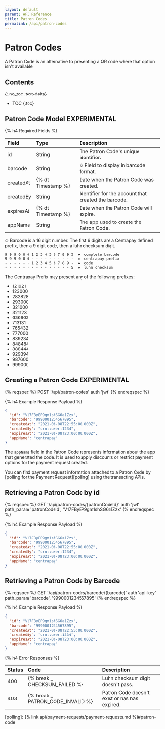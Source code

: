 ```yaml
---
layout: default
parent: API Reference
title: Patron Codes
permalink: /api/patron-codes
---
```


# Patron Codes

A Patron Code is an alternative to presenting a QR code where that option isn't available

## Contents
{:.no_toc .text-delta}

* TOC
{:toc}

## Patron Code Model **EXPERIMENTAL**

{% h4 Required Fields %}

| Field       | Type               | Description                                          |
|:------------|:-------------------|:-----------------------------------------------------|
| id          | String             | The Patron Code's unique identifier.                 |
| barcode     | String             | ✩ Field to display in barcode format.                |
| createdAt   | {% dt Timestamp %} | Date when the Patron Code was created.               |
| createdBy   | String             | Identifier for the account that created the barcode. |
| expiresAt   | {% dt Timestamp %} | Date when the Patron Code will expire.               |
| appName     | String             | The app used to create the Patron Code.              |

✩ Barcode is a 16 digit number. The first 6 digits are a Centrapay defined prefix, then a 9 digit
code, then a luhn checksum digit.

```
9 9 9 0 0 0 1 2 3 4 5 6 7 8 9 5  ❖  complete barcode
9 9 9 0 0 0 - - - - - - - - - -  ❖  centrapay prefix
- - - - - - 1 2 3 4 5 6 7 8 9 -  ❖  code
- - - - - - - - - - - - - - - 5  ❖  luhn checksum
```

The Centrapay Prefix may present any of the following prefixes:

* 121921
* 123000
* 282828
* 293000
* 321000
* 321123
* 636863
* 713131
* 765432
* 777000
* 839234
* 848484
* 888444
* 929394
* 987600
* 999000

## Creating a Patron Code **EXPERIMENTAL**

{% reqspec %}
  POST '/api/patron-codes'
  auth 'jwt'
{% endreqspec %}

{% h4 Example Response Payload %}

```json
{
  "id": "V17FByEP9gm1shSG6a1Zzx",
  "barcode": "9990001234567895",
  "createdAt": "2021-06-08T22:55:00.000Z",
  "createdBy": "crn::user:1234",
  "expiresAt": "2021-06-08T23:00:00.000Z",
  "appName": "centrapay"
}
```

The `appName` field in the Patron Code represents information about the app that generated the code.
It is used to apply discounts or restrict payment options for the payment request created.

You can find payment request information attached to a Patron Code by [polling for the Payment
Request][polling] using the transacting APIs.

## Retrieving a Patron Code by id

{% reqspec %}
  GET '/api/patron-codes/{patronCodeId}'
  auth 'jwt'
  path_param 'patronCodeId', 'V17FByEP9gm1shSG6a1Zzx'
{% endreqspec %}

{% h4 Example Response Payload %}

```json
{
  "id": "V17FByEP9gm1shSG6a1Zzx",
  "barcode": "9990001234567895",
  "createdAt": "2021-06-08T22:55:00.000Z",
  "createdBy": "crn::user:1234",
  "expiresAt": "2021-06-08T23:00:00.000Z",
  "appName": "centrapay"
}
```

## Retrieving a Patron Code by Barcode

{% reqspec %}
  GET '/api/patron-codes/barcode/{barcode}'
  auth 'api-key'
  path_param 'barcode', '9990001234567895'
{% endreqspec %}

{% h4 Example Response Payload %}

```json
{
  "id": "V17FByEP9gm1shSG6a1Zzx",
  "barcode": "9990001234567895",
  "createdAt": "2021-06-08T22:55:00.000Z",
  "createdBy": "crn::user:1234",
  "expiresAt": "2021-06-08T23:00:00.000Z",
  "appName": "centrapay"
}
```

{% h4 Error Responses %}

| Status |          Code                     |          Description                          |
| :----- | :---------------------------------| :---------------------------------------------|
| 400    | {% break _ CHECKSUM_FAILED %}     | Luhn checksum digit doesn't pass.             |
| 403    | {% break _ PATRON_CODE_INVALID %} | Patron Code doesn't exist or has has expired. |

[polling]: {% link api/payment-requests/payment-requests.md %}#patron-code
